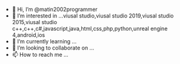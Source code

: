 - 👋 Hi, I’m @matin2002programmer
- 👀 I’m interested in ...viusal studio,viusal studio 2019,viusal studio 2015,viusal studio c++,c++,c#,javascript,java,html,css,php,python,unreal engine 4,android,ios
- 🌱 I’m currently learning ...
- 💞️ I’m looking to collaborate on ...
- 📫 How to reach me ...

<!---
matin2002programmer/matin2002programmer is a ✨ special ✨ repository because its `README.md` (this file) appears on your GitHub profile.
You can click the Preview link to take a look at your changes.
--->
